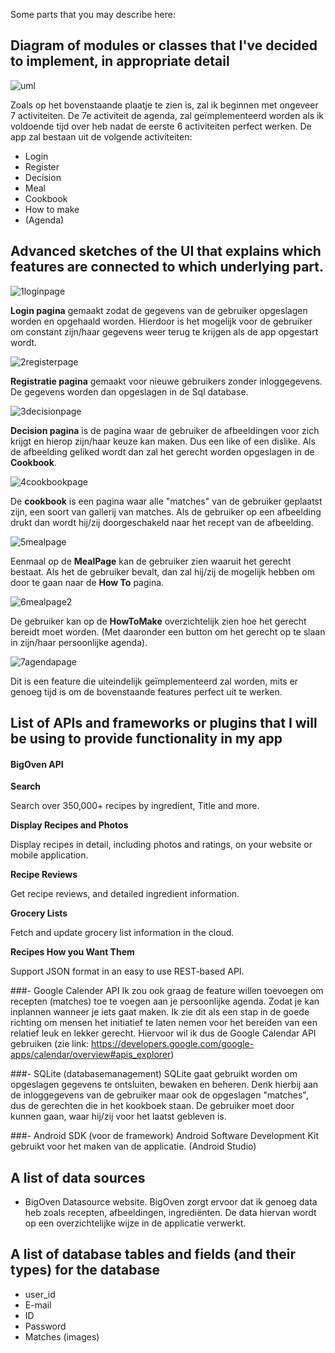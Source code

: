 Some parts that you may describe here:

## Diagram of modules or classes that I've decided to implement, in appropriate detail
![uml](https://cloud.githubusercontent.com/assets/18394877/15707599/d3c596c6-27f9-11e6-9632-bc17f25e82b1.PNG)

Zoals op het bovenstaande plaatje te zien is, zal ik beginnen met ongeveer 7 activiteiten. De 7e activiteit de agenda, zal geïmplementeerd worden als ik voldoende tijd over heb nadat de eerste 6 activiteiten perfect werken.
De app zal bestaan uit de volgende activiteiten:
- Login
- Register
- Decision
- Meal
- Cookbook
- How to make
- (Agenda)
 
## Advanced sketches of the UI that explains which features are connected to which underlying part.
![1loginpage](https://cloud.githubusercontent.com/assets/18394877/15707048/e58f4cc4-27f6-11e6-86fd-cf194674f690.png)

**Login pagina** gemaakt zodat de gegevens van de gebruiker opgeslagen worden en opgehaald worden. Hierdoor is het mogelijk voor de gebruiker om constant zijn/haar gegevens weer terug te krijgen als de app opgestart wordt.

![2registerpage](https://cloud.githubusercontent.com/assets/18394877/15707049/e58f64a2-27f6-11e6-87f3-7f75c8857702.png)

**Registratie pagina** gemaakt voor nieuwe gebruikers zonder inloggegevens. De gegevens worden dan opgeslagen in de Sql database.

![3decisionpage](https://cloud.githubusercontent.com/assets/18394877/15707051/e5928e8e-27f6-11e6-9457-845e3a750d44.png)

**Decision pagina** is de pagina waar de gebruiker de afbeeldingen voor zich krijgt en hierop zijn/haar keuze kan maken. Dus een like of een dislike. Als de afbeelding geliked wordt dan zal het gerecht worden opgeslagen in de **Cookbook**.

![4cookbookpage](https://cloud.githubusercontent.com/assets/18394877/15707052/e5a6343e-27f6-11e6-909a-5c294f8c29a5.png)

De **cookbook** is een pagina waar alle "matches" van de gebruiker geplaatst zijn, een soort van gallerij van matches. Als de gebruiker op een afbeelding drukt dan wordt hij/zij doorgeschakeld naar het recept van de afbeelding.

![5mealpage](https://cloud.githubusercontent.com/assets/18394877/15707046/e58e423e-27f6-11e6-846f-04025cf1ced7.png)

Eenmaal op de **MealPage** kan de gebruiker zien waaruit het gerecht bestaat. Als het de gebruiker bevalt, dan zal hij/zij de mogelijk hebben om door te gaan naar de **How To** pagina.

![6mealpage2](https://cloud.githubusercontent.com/assets/18394877/15707050/e58f67a4-27f6-11e6-8815-06029c04553e.png)

De gebruiker kan op de **HowToMake** overzichtelijk zien hoe het gerecht bereidt moet worden. (Met daaronder een button om het gerecht op te slaan in zijn/haar persoonlijke agenda). 

![7agendapage](https://cloud.githubusercontent.com/assets/18394877/15707047/e58e783a-27f6-11e6-9c56-a1cda8d11fd9.png)

Dit is een feature die uiteindelijk geïmplementeerd zal worden, mits er genoeg tijd is om de bovenstaande features perfect uit te werken.

## List of APIs and frameworks or plugins that I will be using to provide functionality in my app
#### BigOven API

**Search**

Search over 350,000+ recipes by ingredient, Title and more.

**Display Recipes and Photos**

Display recipes in detail, including photos and ratings, on your website or mobile application.

**Recipe Reviews**

Get recipe reviews, and detailed ingredient information.

**Grocery Lists**

Fetch and update grocery list information in the cloud.

**Recipes How you Want Them**

Support JSON format in an easy to use REST-based API.

###- Google Calender API
Ik zou ook graag de feature willen toevoegen om recepten (matches) toe te voegen aan je persoonlijke agenda. Zodat je kan inplannen wanneer je iets gaat maken. Ik zie dit als een stap in de goede richting om mensen het initiatief te laten nemen voor het bereiden van een relatief leuk en lekker gerecht. Hiervoor wil ik dus de Google Calendar API gebruiken (zie link: https://developers.google.com/google-apps/calendar/overview#apis_explorer)

###- SQLite (databasemanagement)
SQLite gaat gebruikt worden om opgeslagen gegevens te ontsluiten, bewaken en beheren. Denk hierbij aan de inloggegevens van de gebruiker maar ook de opgeslagen "matches", dus de gerechten die in het kookboek staan. De gebruiker moet door kunnen gaan, waar hij/zij voor het laatst gebleven is.

###- Android SDK (voor de framework)
Android Software Development Kit gebruikt voor het maken van de applicatie. (Android Studio)

## A list of data sources
- BigOven Datasource website. BigOven zorgt ervoor dat ik genoeg data heb zoals recepten, afbeeldingen, ingrediënten. De data hiervan wordt op een overzichtelijke wijze in de applicatie verwerkt.

## A list of database tables and fields (and their types) for the database
- user_id
- E-mail
- ID
- Password
- Matches (images)
